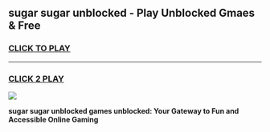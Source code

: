 
## sugar sugar unblocked - Play Unblocked Gmaes & Free
<h3>
<a href="https://news.freeplayer.one?title=sugar_sugar_unblocked&ref=16F">CLICK TO PLAY</a></h3>
<hr>

<h3>
<a href="https://news.freeplayer.one?title=sugar_sugar_unblocked&ref=16F">CLICK 2 PLAY</a>
  
</h3>

<a href="https://news.freeplayer.one?title=sugar_sugar_unblocked&ref=16F/"><img src="https://clearcache.store/games.png"></a>


**sugar sugar unblocked games unblocked: Your Gateway to Fun and Accessible Online Gaming**
